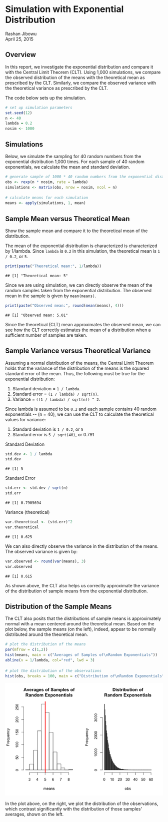 # Simulation with Exponential Distribution
Rashan Jibowu  
April 25, 2015  

## Overview

In this report, we investigate the exponential distribution and compare it with the Central Limit Theorem (CLT). Using 1,000 simulations, we compare the observed distribution of the means with the theoretical mean as prescribed by the CLT. Similarly, we compare the observed variance with the theoretical variance as prescribed by the CLT.

The code below sets up the simulation. 


```r
# set up simulation parameters
set.seed(12)
n <- 40
lambda = 0.2
nosim <- 1000
```

## Simulations

Below, we simulate the sampling for 40 random numbers from the exponential distribution 1,000 times. For each sample of 40 random exponentials, we calculate the mean and standard deviation.


```r
# generate sample of 1000 * 40 random numbers from the exponential distribution
obs <- rexp(n * nosim, rate = lambda)
simulations <- matrix(obs, nrow = nosim, ncol = n)

# calculate means for each simulation
means <- apply(simulations, 1, mean)
```

## Sample Mean versus Theoretical Mean

Show the sample mean and compare it to the theoretical mean of the distribution.

The mean of the exponential distribution is characterized is characterized by 1/lambda. Since `lambda` is `0.2` in this simulation, the theoretical mean is `1 / 0.2`, or `5`.


```r
print(paste("Theoretical mean:", 1/lambda))
```

```
## [1] "Theoretical mean: 5"
```

Since we are using simulation, we can directly observe the mean of the random samples taken from the exponential distribution. The observed mean in the sample is given by `mean(means)`.


```r
print(paste("Observed mean:", round(mean(means), 4)))
```

```
## [1] "Observed mean: 5.01"
```

Since the theoretical (CLT) mean approximates the observed mean, we can see how the CLT correctly estimates the mean of a distribution when a sufficient number of samples are taken.

## Sample Variance versus Theoretical Variance

Assuming a normal distribution of the means, the Central Limit Theorem holds that the variance of the distribution of the means is the squared standard error of the mean. Thus, the following must be true for the exponential distribution:

1. Standard deviation = `1 / lambda`. 
2. Standard error = `(1 / lambda) / sqrt(n)`.
3. Variance = `((1 / lambda) / sqrt(n)) ^ 2`.

Since lambda is assumed to be `0.2` and each sample contains 40 random exponentials -- (n = 40), we can use the CLT to calculate the theoretical values for variance:

1. Standard deviation is `1 / 0.2`, or `5`
2. Standard error is `5 / sqrt(40)`, or 0.791

Standard Deviation


```r
std.dev <- 1 / lambda
std.dev
```

```
## [1] 5
```

Standard Error


```r
std.err <- std.dev / sqrt(n)
std.err
```

```
## [1] 0.7905694
```

Variance (theoretical)


```r
var.theoretical <- (std.err)^2
var.theoretical
```

```
## [1] 0.625
```

We can also directly observe the variance in the distribution of the means. The observed variance is given by:


```r
var.observed <- round(var(means), 3)
var.observed
```

```
## [1] 0.615
```

As shown above, the CLT also helps us correctly approximate the variance of the distribution of sample means from the exponential distribution.

## Distribution of the Sample Means

The CLT also posits that the distributions of sample means is approximately normal with a mean centered around the theoretical mean. Based on the plot below, the sample means (on the left), indeed, appear to be normally distributed around the theoretical mean.


```r
# plot the distribution of the means
par(mfrow = c(1,2))
hist(means, main = c("Averages of Samples of\nRandom Exponentials"))
abline(v = 1/lambda, col="red", lwd = 3)

# plot the distribution of the observations
hist(obs, breaks = 100, main = c("Distribution of\nRandom Exponentials"))
```

![](simulation_files/figure-html/plot-means-observations-1.png) 

In the plot above, on the right, we plot the distribution of the observations, which contrast significantly with the distribution of those samples' averages, shown on the left.
